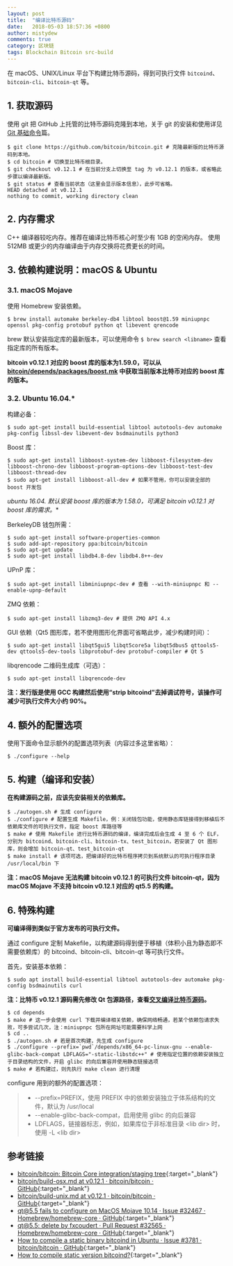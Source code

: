 ```yaml
---
layout: post
title:  "编译比特币源码"
date:   2018-05-03 18:57:36 +0800
author: mistydew
comments: true
category: 区块链
tags: Blockchain Bitcoin src-build
---
```

在 macOS、UNIX/Linux 平台下构建比特币源码，得到可执行文件 `bitcoind`、`bitcoin-cli`、`bitcoin-qt` 等。

## 1. 获取源码

使用 git 把 GitHub 上托管的比特币源码克隆到本地，关于 git 的安装和使用详见 [Git 基础命令](/blog/2018/04/git-commands.html)篇。

```shell
$ git clone https://github.com/bitcoin/bitcoin.git # 克隆最新版的比特币源码到本地。
$ cd bitcoin # 切换至比特币根目录。
$ git checkout v0.12.1 # 在当前分支上切换至 tag 为 v0.12.1 的版本，或省略此步骤以编译最新版。
$ git status # 查看当前状态（这里会显示版本信息），此步可省略。
HEAD detached at v0.12.1
nothing to commit, working directory clean
```

## 2. 内存需求

C++ 编译器较吃内存。推荐在编译比特币核心时至少有 1GB 的空闲内存。
使用 512MB 或更少的内存编译由于内存交换将花费更长的时间。

## 3. 依赖构建说明：macOS & Ubuntu

### 3.1. macOS Mojave

使用 Homebrew 安装依赖。

```shell
$ brew install automake berkeley-db4 libtool boost@1.59 miniupnpc openssl pkg-config protobuf python qt libevent qrencode
```

brew 默认安装指定库的最新版本，可以使用命令 `$ brew search <libname>` 查看指定库的所有版本。

**bitcoin v0.12.1 对应的 boost 库的版本为1.59.0，可以从 [bitcoin/depends/packages/boost.mk](https://github.com/bitcoin/bitcoin/blob/v0.12.1/depends/packages/boost.mk) 中获取当前版本比特币对应的 boost 库的版本。**

### 3.2. Ubuntu 16.04.*

构建必备：

```shell
$ sudo apt-get install build-essential libtool autotools-dev automake pkg-config libssl-dev libevent-dev bsdmainutils python3
```

Boost 库：

```shell
$ sudo apt-get install libboost-system-dev libboost-filesystem-dev libboost-chrono-dev libboost-program-options-dev libboost-test-dev libboost-thread-dev
$ sudo apt-get install libboost-all-dev # 如果不管用，你可以安装全部的 boost 开发包
```

**ubuntu 16.04.* 默认安装 boost 库的版本为 1.58.0，可满足 bitcoin v0.12.1 对 boost 库的需求。**

BerkeleyDB 钱包所需：

```shell
$ sudo apt-get install software-properties-common
$ sudo add-apt-repository ppa:bitcoin/bitcoin
$ sudo apt-get update
$ sudo apt-get install libdb4.8-dev libdb4.8++-dev
```

UPnP 库：

```shell
$ sudo apt-get install libminiupnpc-dev # 查看 --with-miniupnpc 和 --enable-upnp-default
```

ZMQ 依赖：

```shell
$ sudo apt-get install libzmq3-dev # 提供 ZMQ API 4.x
```

GUI 依赖（Qt5 图形库，若不使用图形化界面可省略此步，减少构建时间）：

```shell
$ sudo apt-get install libqt5gui5 libqt5core5a libqt5dbus5 qttools5-dev qttools5-dev-tools libprotobuf-dev protobuf-compiler # Qt 5
```

libqrencode 二维码生成库（可选）：

```shell
$ sudo apt-get install libqrencode-dev
```

**注：发行版是使用 GCC 构建然后使用“strip bitcoind”去掉调试符号，该操作可减少可执行文件大小约 90%。**

## 4. 额外的配置选项

使用下面命令显示额外的配置选项列表（内容过多这里省略）：

```shell
$ ./configure --help
```

## 5. 构建（编译和安装）

**在构建源码之前，应该先安装相关的依赖库。**

```shell
$ ./autogen.sh # 生成 configure
$ ./configure # 配置生成 Makefile，例：关闭钱包功能，使用静态库链接得到移植后不依赖库文件的可执行文件，指定 boost 库路径等
$ make # 使用 Makefile 进行比特币源码的编译，编译完成后会生成 4 至 6 个 ELF，分别为 bitcoind、bitcoin-cli、bitcoin-tx、test_bitcoin，若安装了 Qt 图形库，则会增加 bitcoin-qt、test_bitcoin-qt
$ make install # 该项可选，把编译好的比特币程序拷贝到系统默认的可执行程序目录 /usr/local/bin 下
```

**注：macOS Mojave 无法构建 bitcoin v0.12.1 的可执行文件 bitcoin-qt，因为 macOS Mojave 不支持 bitcoin v0.12.1 对应的 qt5.5 的构建。**

## 6. 特殊构建

**可编译得到类似于官方发布的可执行文件。**

通过 configure 定制 Makefile，以构建源码得到便于移植（体积小且为静态即不需要依赖库）的 bitcoind、bitcoin-cli、bitcoin-qt 等可执行文件。

首先，安装基本依赖：

```shell
$ sudo apt install build-essential libtool autotools-dev automake pkg-config bsdmainutils curl
```

**注：比特币 v0.12.1 源码需先修改 Qt 包源路径，查看[交叉编译比特币源码](/blog/2018/09/cross-compile-bitcoin.html)。**

```shell
$ cd depends
$ make # 这一步会使用 curl 下载并编译相关依赖，确保网络畅通，若某个依赖包请求失败，可多尝试几次，注：miniupnpc 包所在网址可能需要科学上网
$ cd ..
$ ./autogen.sh # 若是首次构建，先生成 configure
$ ./configure --prefix=`pwd`/depends/x86_64-pc-linux-gnu --enable-glibc-back-compat LDFLAGS="-static-libstdc++" # 使用指定位置的依赖安装独立于目录结构的文件，开启 glibc 的向后兼容并使用静态链接选项
$ make # 若构建过，则先执行 make clean 进行清理
```

configure 用到的额外的配置选项：

> * --prefix=PREFIX，使用 PREFIX 中的依赖安装独立于体系结构的文件，默认为 /usr/local
> * --enable-glibc-back-compat，启用使用 glibc 的向后兼容
> * LDFLAGS，链接器标志，例如，如果库位于非标准目录 \<lib dir> 时，使用 -L \<lib dir>

## 参考链接

* [bitcoin/bitcoin: Bitcoin Core integration/staging tree](https://github.com/bitcoin/bitcoin){:target="_blank"}
* [bitcoin/build-osx.md at v0.12.1 · bitcoin/bitcoin · GitHub](https://github.com/bitcoin/bitcoin/blob/v0.12.1/doc/build-osx.md){:target="_blank"}
* [bitcoin/build-unix.md at v0.12.1 · bitcoin/bitcoin · GitHub](https://github.com/bitcoin/bitcoin/blob/v0.12.1/doc/build-unix.md){:target="_blank"}
* [qt@5.5 fails to configure on MacOS Mojave 10.14 · Issue #32467 · Homebrew/homebrew-core · GitHub](https://github.com/Homebrew/homebrew-core/issues/32467){:target="_blank"}
* [qt@5.5: delete by fxcoudert · Pull Request #32565 · Homebrew/homebrew-core · GitHub](https://github.com/Homebrew/homebrew-core/pull/32565){:target="_blank"}
* [How to compile a static binary bitcoind in Ubuntu · Issue #3781 · bitcoin/bitcoin · GitHub](https://github.com/bitcoin/bitcoin/issues/3781){:target="_blank"}
* [How to compile static version bitcoind?](https://bitcointalk.org/index.php?topic=1636271.0){:target="_blank"}
